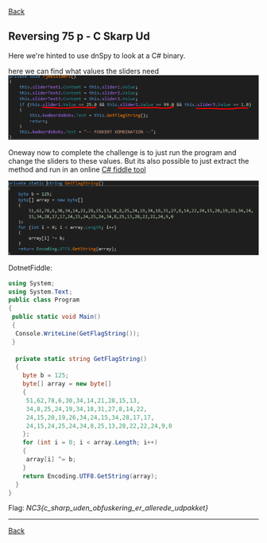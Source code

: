 [Back](README.md)

## Reversing 75 p - C Skarp Ud

Here we're hinted to use dnSpy to look at a C# binary.

here we can find what values the sliders need
![example](images/reversing/csharpthreeslidervalues.png)

Oneway now to complete the challenge is to just run the program and change the sliders to these values.
But its also possible to just extract the method and run in an online [C# fiddle tool](https://dotnetfiddle.net/)

![example](images/reversing/csharpgetflag.png)

DotnetFiddle:

```c#
using System;
using System.Text;		
public class Program
{
 public static void Main()
 {
  Console.WriteLine(GetFlagString());
 }

  private static string GetFlagString()
  {
    byte b = 125;
    byte[] array = new byte[]
    {
     51,62,78,6,30,34,14,21,28,15,13,
     34,8,25,24,19,34,18,31,27,8,14,22,
     24,15,20,19,26,34,24,15,34,28,17,17,
     24,15,24,25,24,34,8,25,13,28,22,22,24,9,0
    };
    for (int i = 0; i < array.Length; i++)
    {
     array[i] ^= b;
    }
    return Encoding.UTF8.GetString(array);
  }
}
```

Flag: *NC3{c_sharp_uden_obfuskering_er_allerede_udpakket}*

---

[Back](README.md)
